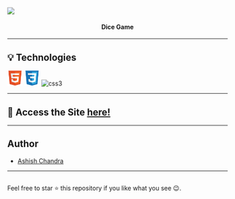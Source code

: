 <img align="center" src="https://user-images.githubusercontent.com/87669361/200166476-4cc5892a-8453-4c68-937d-3d63f28dcda9.png">
<h4 align="center">Dice Game</h4>

<hr>

## 💡 Technologies

<p align="left">
    <img src="https://raw.githubusercontent.com/devicons/devicon/d00d0969292a6569d45b06d3f350f463a0107b0d/icons/html5/html5-original.svg" alt="html5" width="35" height="35"/>
    <img src="https://raw.githubusercontent.com/devicons/devicon/d00d0969292a6569d45b06d3f350f463a0107b0d/icons/css3/css3-original.svg" alt="css3" width="35" height="35"/>
    <img src="https://user-images.githubusercontent.com/87669361/200163883-05d709a0-3faf-448a-83cf-dcd5792c5bf3.svg" alt="css3" width="35" height="35"/>
    
  </p>

<hr>

## 📍 Access the Site <a href="https://dicegame66.netlify.app/">here!</a></h2>

<hr>

## Author

- [Ashish Chandra](https://github.com/Ash1shh)
<hr>

##

Feel free to star ⭐ this repository if you like what you see 😉.
